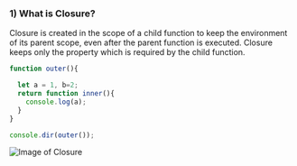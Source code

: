 ### 1) What is Closure?
Closure is created in the scope of a child function to keep the environment of its parent scope, even after the parent function is executed. Closure keeps only the property which is required by the child function.

```javascript
function outer(){

  let a = 1, b=2;
  return function inner(){
    console.log(a);
  }
}

console.dir(outer());
```
![Image of Closure](../images/Closure1.jpg)
